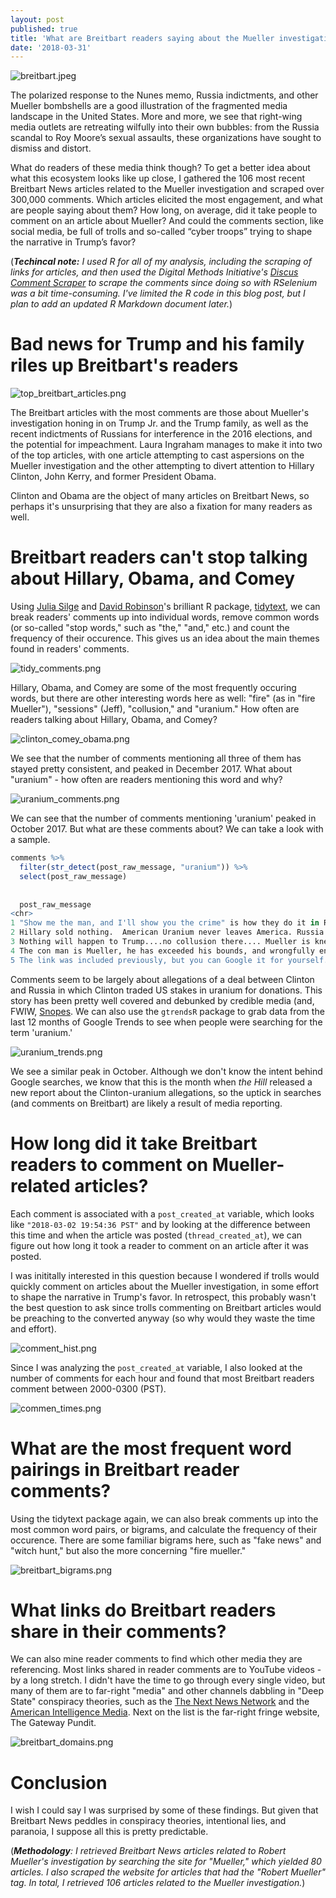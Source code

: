 ```yaml
---
layout: post
published: true
title: 'What are Breitbart readers saying about the Mueller investigation? '
date: '2018-03-31'
---
```

![breitbart.jpeg]({{site.baseurl}}/img/breitbart.jpeg)

The polarized response to the Nunes memo, Russia indictments, and other Mueller bombshells are a good illustration of the fragmented media landscape in the United States. More and more, we see that right-wing media outlets are retreating wilfully into their own bubbles: from the Russia scandal to Roy Moore’s sexual assaults, these organizations have sought to dismiss and distort. 

What do readers of these media think though? To get a better idea about what this ecosystem looks like up close, I gathered the 106 most recent Breitbart News articles related to the Mueller investigation and scraped over 300,000 comments. Which articles elicited the most engagement, and what are people saying about them? How long, on average, did it take people to comment on an article about Mueller? And could the comments section, like social media, be full of trolls and so-called “cyber troops” trying to shape the narrative in Trump’s favor?  
  

(_**Techincal note:** I used R for all of my analysis, including the scraping of links for articles, and then used the Digital Methods Initiative's [Discus Comment Scraper](https://wiki.digitalmethods.net/Dmi/ToolDatabase) to scrape the comments since doing so with RSelenium was a bit time-consuming. I've limited the R code in this blog post, but I plan to add an updated R Markdown document later._) 



# **Bad news for Trump and his family riles up Breitbart's readers**

![top_breitbart_articles.png]({{site.baseurl}}/img/top_breitbart_articles.png)


The Breitbart articles with the most comments are those about Mueller's investigation honing in on Trump Jr. and the Trump family, as well as the recent indictments of Russians for interference in the 2016 elections, and the potential for impeachment. Laura Ingraham manages to make it into two of the top articles, with one article attempting to cast aspersions on the Mueller investigation and the other attempting to divert attention to Hillary Clinton, John Kerry, and former President Obama. 

Clinton and Obama are the object of many articles on Breitbart News, so perhaps it's unsurprising that they are also a fixation for many readers as well.    

   
   
# **Breitbart readers can't stop talking about Hillary, Obama, and Comey**
Using [Julia Silge](https://twitter.com/juliasilge) and [David Robinson](https://twitter.com/drob)'s brilliant R package, [tidytext](https://github.com/juliasilge/tidytext), we can break readers' comments up into individual words, remove common words (or so-called "stop words," such as "the," "and," etc.) and count the frequency of their occurence. This gives us an idea about the main themes found in readers' comments. 

![tidy_comments.png]({{site.baseurl}}/img/tidy_comments.png)


Hillary, Obama, and Comey are some of the most frequently occuring words, but there are other interesting words here as well: "fire" (as in "fire Mueller"), "sessions" (Jeff), "collusion," and "uranium." How often are readers talking about Hillary, Obama, and Comey? 

![clinton_comey_obama.png]({{site.baseurl}}/img/clinton_comey_obama.png)

We see that the number of comments mentioning all three of them has stayed pretty consistent, and peaked in December 2017. What about "uranium" - how often are readers mentioning this word and why? 

![uranium_comments.png]({{site.baseurl}}/img/uranium_comments.png)


We can see that the number of comments mentioning 'uranium' peaked in October 2017. But what are these comments about? We can take a look with a sample.

````r
comments %>%
  filter(str_detect(post_raw_message, "uranium")) %>%
  select(post_raw_message)
  
  
  post_raw_message
<chr>
1 "Show me the man, and I'll show you the crime" is how they do it in RUSSIA, comrade. Ask Stalin. It is the very definition of a Witch Hunt!The only crimes have been perpetrated by Mueller and his Coup Company, such as his hand-delivering American uranium to RUSSIA for Hillary!
2 Hillary sold nothing.  American Uranium never leaves America. Russia doesn\xe4\xf3\xbbt need uranium from America, they and we both get it from Eastern European countries where 90% of it is mined.Opposition reasearch is done by all campaigns and is hardly illegal.Now who\xe4\xf3\xbbs the buffoon, buffoon?     
3 Nothing will happen to Trump....no collusion there.... Mueller is knee deep in uranium one and corrupt as hell
4 The con man is Mueller, he has exceeded his bounds, and wrongfully entrapped Flynn. He also blocked the Russian bribery investigation and covered up the uranium sale. Smashing into Manafort's home in the middle of the night was classy. That was for things that happened when Manafort was tied to the Podestas
5 The link was included previously, but you can Google it for yourself.  As for AG Sessions, I see in this morning's news that the DO is opening investigations into FISA abuse and into Hillary Clinton's use of a personal server for government business, with the focus being on whether she intended to circumvent the law by having this undocumented server.  As for di Genova, the evidence he discusses is in the public domain.  The FISA document is readily available, as is the statements from Admiral Rogers describing the FISA audit, the statement from Director Comey that the dossier is salacious and uncorroborated, the fact that Hillary Clinton green-lighted the sale of 20% of US uranium to the Russians (through a company where her brother Tony was a board member, BTW), the subsequent $500,000 speaking fee to husband Bill and the $145 M donation to the Clinton Foundation (see "Clinton Cash" by Peter Schweitzer, which is heavily annotated and documented)...the list goes on.   di Genova cites facts in evidence and makes conclusions based on them.  If you dispute his conclusions, that is your right, but dismissing the facts because they are repeated by a "partisan" -- (and what do you base that conclusion on?) is disengenuous.

````

Comments seem to be largely about allegations of a deal between Clinton and Russia in which Clinton traded US stakes in uranium for donations. This story has been pretty well covered and debunked by credible media (and, FWIW, [Snopes](https://www.snopes.com/fact-check/hillary-clinton-uranium-russia-deal/). We can also use the ````gtrendsR```` package to grab data from the last 12 months of Google Trends to see when people were searching for the term 'uranium.' 


![uranium_trends.png]({{site.baseurl}}/img/uranium_trends.png)

We see a similar peak in October. Although we don't know the intent behind Google searches, we know that this is the month when _the Hill_ released a new report about the Clinton-uranium allegations, so the uptick in searches (and comments on Breitbart) are likely a result of media reporting. 

# **How long did it take Breitbart readers to comment on Mueller-related articles?**

Each comment is associated with a ````post_created_at```` variable, which looks like ````"2018-03-02 19:54:36 PST"```` and by looking at the difference between this time and when the article was posted (```thread_created_at```), we can figure out how long it took a reader to comment on an article after it was posted. 

I was inititally interested in this question because I wondered if trolls would quickly comment on articles about the Mueller investigation, in some effort to shape the narrative in Trump's favor. In retrospect, this probably wasn't the best question to ask since trolls commenting on Breitbart articles would be preaching to the converted anyway (so why would they waste the time and effort).

![comment_hist.png]({{site.baseurl}}/img/comment_hist.png)

Since I was analyzing the ```post_created_at``` variable, I also looked at the number of comments for each hour and found that most Breitbart readers comment between 2000-0300 (PST). 

![commen_times.png]({{site.baseurl}}/img/commen_times.png)



# **What are the most frequent word pairings in Breitbart reader comments?**
Using the tidytext package again, we can also break comments up into the most common word pairs, or bigrams, and calculate the frequency of their occurence. There are some familiar bigrams here, such as "fake news" and "witch hunt," but also the more concerning "fire mueller." 

![breitbart_bigrams.png]({{site.baseurl}}/img/breitbart_bigrams.png)



# **What links do Breitbart readers share in their comments?**
We can also mine reader comments to find which other media they are referencing. Most links shared in reader comments are to YouTube videos - by a long stretch. I didn't have the time to go through every single video, but many of them are to far-right "media" and other channels dabbling in "Deep State" conspiracy theories, such as the [The Next News Network](https://www.youtube.com/watch?v=IolHk-Inf5k) and the [American Intelligence Media]( https://m.youtube.com/watch?v=469eKvVUovQ ). Next on the list is the far-right fringe website, The Gateway Pundit. 

![breitbart_domains.png]({{site.baseurl}}/img/breitbart_domains.png)

  
# **Conclusion**
I wish I could say I was surprised by some of these findings. But given that Breitbart News peddles in conspiracy theories, intentional lies, and paranoia, I suppose all this is pretty predictable. 


(_**Methodology**: 
I retrieved Breitbart News articles related to Robert Mueller's investigation by searching the site for "Mueller," which yielded 80 articles. I also scraped the website for articles that had the "Robert Mueller" tag. In total, I retrieved 106 articles related to the Mueller investigation._)



